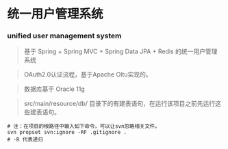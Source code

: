 # 统一用户管理系统
### unified user management system

> 基于 Spring + Spring MVC + Spring Data JPA + Redis 的统一用户管理系统

> OAuth2.0认证流程，基于Apache Oltu实现的。

> 数据库基于 Oracle 11g

> src/main/resource/db/ 目录下的有建表语句，在运行该项目之前先运行这些建表语句。

```
# 注：在项目的根路径中输入如下命令，可以让svn忽略相关文件。
svn propset svn:ignore -RF .gitignore .
# -R 代表递归
```
